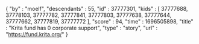 {
  "by" : "moelf",
  "descendants" : 55,
  "id" : 37777301,
  "kids" : [ 37777688, 37778103, 37777782, 37777841, 37777803, 37777638, 37777644, 37777662, 37777819, 37777772 ],
  "score" : 94,
  "time" : 1696505898,
  "title" : "Krita fund has 0 corporate support",
  "type" : "story",
  "url" : "https://fund.krita.org/"
}
